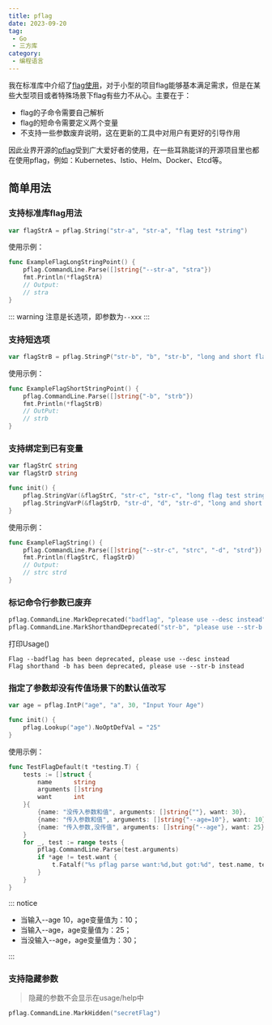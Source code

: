 ```yaml
---
title: pflag
date: 2023-09-20
tag:
 - Go
 - 三方库
category:
 - 编程语言
---
```


我在标准库中介绍了[flag使用](../standard-library/flag.md)，对于小型的项目flag能够基本满足需求，但是在某些大型项目或者特殊场景下flag有些力不从心。主要在于：

- flag的子命令需要自己解析
- flag的短命令需要定义两个变量
- 不支持一些参数废弃说明，这在更新的工具中对用户有更好的引导作用

因此业界开源的[pflag](https://github.com/spf13/pflag)受到广大爱好者的使用，在一些耳熟能详的开源项目里也都在使用pflag，例如：Kubernetes、Istio、Helm、Docker、Etcd等。

## 简单用法

### 支持标准库flag用法

```go
var flagStrA = pflag.String("str-a", "str-a", "flag test *string")
```

使用示例：

```go
func ExampleFlagLongStringPoint() {
	pflag.CommandLine.Parse([]string{"--str-a", "stra"})
	fmt.Println(*flagStrA)
	// Output:
	// stra
}
```

::: warning
注意是长选项，即参数为`--xxx`
:::

### 支持短选项

```go
var flagStrB = pflag.StringP("str-b", "b", "str-b", "long and short flag test *string")
```

使用示例：

```go
func ExampleFlagShortStringPoint() {
	pflag.CommandLine.Parse([]string{"-b", "strb"})
	fmt.Println(*flagStrB)
	// OutPut:
	// strb
}
```

### 支持绑定到已有变量

```go
var flagStrC string
var flagStrD string

func init() {
	pflag.StringVar(&flagStrC, "str-c", "str-c", "long flag test string")
	pflag.StringVarP(&flagStrD, "str-d", "d", "str-d", "long and short flag test string")
}
```

使用示例：

```go
func ExampleFlagString() {
	pflag.CommandLine.Parse([]string{"--str-c", "strc", "-d", "strd"})
	fmt.Println(flagStrC, flagStrD)
	// Output:
	// strc strd
}
```

### 标记命令行参数已废弃

```go
pflag.CommandLine.MarkDeprecated("badflag", "please use --desc instead")
pflag.CommandLine.MarkShorthandDeprecated("str-b", "please use --str-b instead")
```

打印Usage()

```text
Flag --badflag has been deprecated, please use --desc instead
Flag shorthand -b has been deprecated, please use --str-b instead
```

### 指定了参数却没有传值场景下的默认值改写

```go
var age = pflag.IntP("age", "a", 30, "Input Your Age")

func init() {
	pflag.Lookup("age").NoOptDefVal = "25"
}
```

使用示例：

```go
func TestFlagDefault(t *testing.T) {
	tests := []struct {
		name      string
		arguments []string
		want      int
	}{
		{name: "没传入参数和值", arguments: []string{""}, want: 30},
		{name: "传入参数和值", arguments: []string{"--age=10"}, want: 10},
		{name: "传入参数,没传值", arguments: []string{"--age"}, want: 25},
	}
	for _, test := range tests {
		pflag.CommandLine.Parse(test.arguments)
		if *age != test.want {
			t.Fatalf("%s pflag parse want:%d,but got:%d", test.name, test.want, *age)
		}
	}
}
```

::: notice

- 当输入--age 10，age变量值为：10；
- 当输入--age，age变量值为：25；
- 当没输入--age，age变量值为：30；

:::

### 支持隐藏参数

> 隐藏的参数不会显示在usage/help中

```go
pflag.CommandLine.MarkHidden("secretFlag")
```
